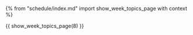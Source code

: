 {% from "schedule/index.md" import show_week_topics_page with context %}

{{ show_week_topics_page(8) }}
